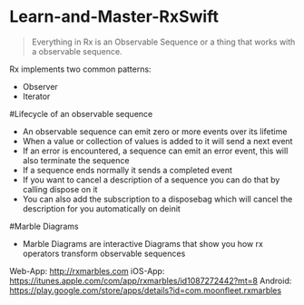 # Learn-and-Master-RxSwift

> Everything in Rx is an Observable Sequence or a thing that works with a observable sequence.

Rx implements two common patterns:

* Observer
* Iterator


#Lifecycle of an observable sequence

* An observable sequence can emit zero or more events over its lifetime 
* When a value or collection of values is added to it will send a next event
* If an error is encountered, a sequence can emit an error event, this will also terminate the sequence
* If a sequence ends normally it sends a completed event
* If you want to cancel a description of a sequence you can do that by calling dispose on it
* You can also add the subscription to a disposebag which will cancel the description for you automatically on deinit

#Marble Diagrams
* Marble Diagrams are interactive Diagrams that show you how rx operators transform observable sequences 

Web-App: http://rxmarbles.com
iOS-App: https://itunes.apple.com/com/app/rxmarbles/id1087272442?mt=8
Android: https://play.google.com/store/apps/details?id=com.moonfleet.rxmarbles
